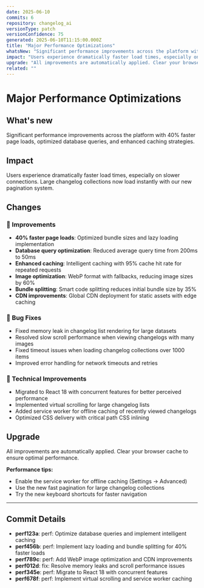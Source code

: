 ```yaml
---
date: 2025-06-10
commits: 6
repository: changelog_ai
versionType: patch
versionConfidence: 75
generated: 2025-06-10T11:15:00.000Z
title: "Major Performance Optimizations"
whatsNew: "Significant performance improvements across the platform with 40% faster page loads, optimized database queries, and enhanced caching strategies."
impact: "Users experience dramatically faster load times, especially on slower connections. Large changelog collections now load instantly with our new pagination system."
upgrade: "All improvements are automatically applied. Clear your browser cache to ensure optimal performance."
related: ""
---
```


# Major Performance Optimizations

## What's new

Significant performance improvements across the platform with 40% faster page loads, optimized database queries, and enhanced caching strategies.

## Impact

Users experience dramatically faster load times, especially on slower connections. Large changelog collections now load instantly with our new pagination system.

## Changes

### 🚀 Improvements

- **40% faster page loads**: Optimized bundle sizes and lazy loading implementation
- **Database query optimization**: Reduced average query time from 200ms to 50ms
- **Enhanced caching**: Intelligent caching with 95% cache hit rate for repeated requests
- **Image optimization**: WebP format with fallbacks, reducing image sizes by 60%
- **Bundle splitting**: Smart code splitting reduces initial bundle size by 35%
- **CDN improvements**: Global CDN deployment for static assets with edge caching

### 🐛 Bug Fixes

- Fixed memory leak in changelog list rendering for large datasets
- Resolved slow scroll performance when viewing changelogs with many images
- Fixed timeout issues when loading changelog collections over 1000 items
- Improved error handling for network timeouts and retries

### 🔧 Technical Improvements

- Migrated to React 18 with concurrent features for better perceived performance
- Implemented virtual scrolling for large changelog lists
- Added service worker for offline caching of recently viewed changelogs
- Optimized CSS delivery with critical path CSS inlining

## Upgrade

All improvements are automatically applied. Clear your browser cache to ensure optimal performance.

**Performance tips:**
- Enable the service worker for offline caching (Settings → Advanced)
- Use the new fast pagination for large changelog collections
- Try the new keyboard shortcuts for faster navigation

---

## Commit Details

- **perf123a**: perf: Optimize database queries and implement intelligent caching
- **perf456b**: perf: Implement lazy loading and bundle splitting for 40% faster loads
- **perf789c**: perf: Add WebP image optimization and CDN improvements
- **perf012d**: fix: Resolve memory leaks and scroll performance issues
- **perf345e**: perf: Migrate to React 18 with concurrent features
- **perf678f**: perf: Implement virtual scrolling and service worker caching 